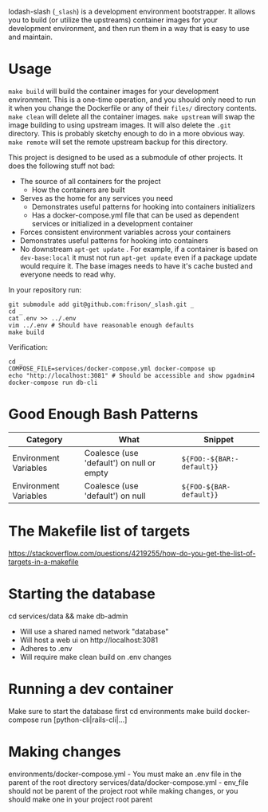 lodash-slash (`_slash`) is a development environment bootstrapper. It allows you to build (or utilize the upstreams) container images for your development environment, and then run them in a way that is easy to use and maintain.

# Usage


`make build` will build the container images for your development environment. This is a one-time operation, and you should only need to run it when you change the Dockerfile or any of their `files/` directory contents.
`make clean` will delete all the container images.
`make upstream` will swap the image building to using upstream images. It will also delete the `.git` directory. This is probably sketchy enough to do in a more obvious way.
`make remote` will set the remote upstream backup for this directory.

This project is designed to be used as a submodule of other projects. It does the following stuff not bad:
- The source of all containers for the project
  - How the containers are built
- Serves as the home for any services you need
  - Demonstrates useful patterns for hooking into containers initializers
  - Has a docker-compose.yml file that can be used as dependent services or initialized in a development container
- Forces consistent environment variables across your containers
- Demonstrates useful patterns for hooking into containers
- No downstream `apt-get update` . For example, if a container is based on `dev-base:local` it must not run `apt-get update` even if a package update would require it. The base images needs to have it's cache busted and everyone needs to read why.

In your repository run:
```
git submodule add git@github.com:frison/_slash.git _
cd _
cat .env >> ../.env
vim ../.env # Should have reasonable enough defaults
make build
```

Verification:
```
cd _
COMPOSE_FILE=services/docker-compose.yml docker-compose up
echo "http://localhost:3081" # Should be accessible and show pgadmin4
docker-compose run db-cli
```

# Good Enough Bash Patterns

|Category|What|Snippet|
|---|---|---|
|Environment Variables|Coalesce (use 'default') on null or empty|`${FOO:-${BAR:-default}}`|
|Environment Variables|Coalesce (use 'default') on null|`${FOO-${BAR-default}}`|

# The Makefile list of targets
https://stackoverflow.com/questions/4219255/how-do-you-get-the-list-of-targets-in-a-makefile

# Starting the database
cd services/data && make db-admin
- Will use a shared named network "database"
- Will host a web ui on http://localhost:3081
- Adheres to .env
- Will require make clean build on .env changes

# Running a dev container
Make sure to start the database first
cd environments
make build
docker-compose run [python-cli|rails-cli|...]

# Making changes

environments/docker-compose.yml
    - You must make an .env file in the parent of the root directory
services/data/docker-compose.yml
    - env_file should not be parent of the project root while making changes, or you should make one in your project root parent